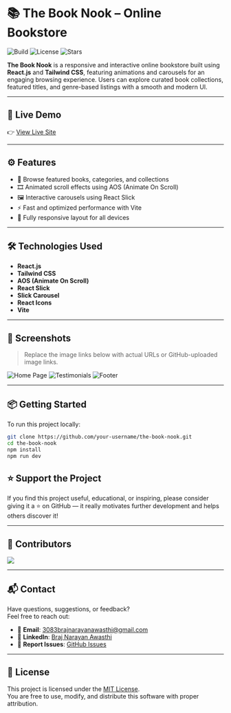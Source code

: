 # 📚 The Book Nook – Online Bookstore

![Build](https://img.shields.io/badge/build-passing-brightgreen)
![License](https://img.shields.io/github/license/your-username/the-book-nook)
![Stars](https://img.shields.io/github/stars/your-username/the-book-nook?style=social)

**The Book Nook** is a responsive and interactive online bookstore built using **React.js** and **Tailwind CSS**, featuring animations and carousels for an engaging browsing experience. Users can explore curated book collections, featured titles, and genre-based listings with a smooth and modern UI.

---

## 🚀 Live Demo

👉 [View Live Site]([https://your-live-site-link.com](https://the-book-nook-store.netlify.app/))

---

## ⚙️ Features

- 📘 Browse featured books, categories, and collections
- 🎞️ Animated scroll effects using AOS (Animate On Scroll)
- 🖼️ Interactive carousels using React Slick
- ⚡ Fast and optimized performance with Vite
- 📱 Fully responsive layout for all devices

---

## 🛠️ Technologies Used

- **React.js**
- **Tailwind CSS**
- **AOS (Animate On Scroll)**
- **React Slick**
- **Slick Carousel**
- **React Icons**
- **Vite**

---

## 📸 Screenshots

> Replace the image links below with actual URLs or GitHub-uploaded image links.

![Home Page](https://your-image-link.com/home.png)
![Testimonials](https://your-image-link.com/carousel.png)
![Footer](https://your-image-link.com/categories.png)

---

## 📦 Getting Started

To run this project locally:

```bash
git clone https://github.com/your-username/the-book-nook.git
cd the-book-nook
npm install
npm run dev
```

## ⭐ Support the Project

If you find this project useful, educational, or inspiring, please consider giving it a ⭐ on GitHub — it really motivates further development and helps others discover it!

---

## 👥 Contributors

<a href="https://github.com/Braj-01/Book-Store/graphs/contributors">
  <img src="https://contrib.rocks/image?repo=Braj-01/Book-Store" />
</a>

---

## 📬 Contact

Have questions, suggestions, or feedback?  
Feel free to reach out:

- 📧 **Email**: [3083brajnarayanawasthi@gmail.com](mailto:3083brajnarayanawasthi@gmail.com)  
- 💼 **LinkedIn**: [Braj Narayan Awasthi](www.linkedin.com/in/braj-narayan-awasthi-33193a274)  
- 🐛 **Report Issues**: [GitHub Issues](https://github.com/Braj-01/Book-Store/issues)

---

## 📄 License

This project is licensed under the [MIT License](https://github.com/Braj-01/Book-Store/blob/main/LICENSE).  
You are free to use, modify, and distribute this software with proper attribution.
